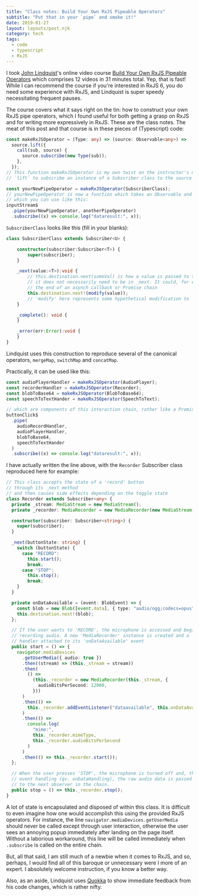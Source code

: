 ```yaml
---
title: "Class notes: Build Your Own RxJS Pipeable Operators"
subtitle: "Put that in your `pipe` and smoke it!"
date: 2019-01-27
layout: layouts/post.njk
category: tech
tags:
  - code
  - typescript
  - RxJS
---
```


I took [John Lindquist](https://egghead.io/instructors/john-lindquist)'s online video course [Build Your Own RxJS Pipeable Operators](https://egghead.io/courses/build-your-own-rxjs-pipeable-operators) which comprises 12 videos in 31 minutes total. Yep, that is fast! While I can recommend the course if you're interested in RxJS 6, you do need some experience with RxJS, and Lindquist is super speedy necessitating frequent pauses.

The course covers what it says right on the tin: how to construct your own RxJS pipe operators, which I found useful for both getting a grasp on RxJS and for writing more expressively in RxJS. These are the class notes. The meat of this post and that course is in these pieces of (Typescript) code:

```typescript
const makeRxJSOperator = (Type: any) => (source: Observable<any>) =>
  source.lift({
    call(sub, source) {
      source.subscribe(new Type(sub));
    },
  });
// This function makeRxJSOperator is my own twist on the instructor's main trick, which is to use
// `lift` to subscribe an instance of a Subscriber class to the source Observable

const yourNewPipeOperator = makeRxJSOperator(SubscriberClass);
// yourNewPipeOperator is now a function which takes an Observable and returns another Observable
// which you can use like this:
inputStream$
  .pipe(yourNewPipeOperator, anotherPipeOperator)
  .subscribe((x) => console.log("dataresult:", x));
```

`SubscriberClass` looks like this (fill in your blanks):

```typescript
class SubscriberClass extends Subscriber<U> {

    constructor(subscriber:Subscriber<T>) {
        super(subscriber);
    }

    _next(value:<T>):void {
        // this.destination.next(someVal) is how a value is passed to the next pipe operator
        // it does not necessarily need to be in _next. It could, for example, be in
        // the end of an asynch callback or Promise chain
        this.destination.next!(modify(value));
        // 'modify' here represents some hypothetical modification to 'value', if any
    }

    _complete(): void {
    }

    _error(err:Error):void {
    }
}
```

Lindquist uses this construction to reproduce several of the canonical operators, `mergeMap`, `switchMap` and `concatMap`.

Practically, it can be used like this:

```typescript
const audioPlayerHandler = makeRxJSOperator(AudioPlayer);
const recorderHandler = makeRxJSOperator(Recorder);
const blobToBase64 = makeRxJSOperator(BlobToBase64);
const speechToTextHander = makeRxJSOperator(SpeechToText);

// which are components of this interaction chain, rather like a Promise chain:
buttonClick$
  .pipe(
    audioRecordHandler,
    audioPlayerHandler,
    blobToBase64,
    speechToTextHander
  )
  .subscribe((x) => console.log("dataresult:", x));
```

I have actually written the line above, with the `Recorder` Subscriber class reproduced here for example:

```typescript
// This class accepts the state of a 'record' button
// through its _next method
// and then causes side effects depending on the toggle state
class Recorder extends Subscriber<any> {
  private _stream: MediaStream = new MediaStream();
  private _recorder: MediaRecorder = new MediaRecorder(new MediaStream());

  constructor(subscriber: Subscriber<string>) {
    super(subscriber);
  }

  _next(buttonState: string) {
    switch (buttonState) {
      case "RECORD":
        this.start();
        break;
      case "STOP":
        this.stop();
        break;
    }
  }

  private onDataAvailable = (event: BlobEvent) => {
    const blob = new Blob([event.data], { type: "audio/ogg;codecs=opus" });
    this.destination.next!(blob);
  };

  // If the user wants to 'RECORD', the microphone is accessed and begins
  // recording audio. A new 'MediaRecorder' instance is created and a
  // handler attached to its 'onDataAvailable' event
  public start = () => {
    navigator.mediaDevices
      .getUserMedia({ audio: true })
      .then((stream) => (this._stream = stream))
      .then(
        () =>
          (this._recorder = new MediaRecorder(this._stream, {
            audioBitsPerSecond: 12000,
          }))
      )
      .then(() =>
        this._recorder.addEventListener("dataavailable", this.onDataAvailable)
      )
      .then(() =>
        console.log(
          "mime:",
          this._recorder.mimeType,
          this._recorder.audioBitsPerSecond
        )
      )
      .then(() => this._recorder.start());
  };

  // When the user presses 'STOP', the microphone is turned off and, through
  // event handling (qv. onDataHandling), the raw audio data is passed
  // to the next observer in the chain.
  public stop = () => this._recorder.stop();
}
```

A lot of state is encapsulated and disposed of within this class. It is difficult to even imagine how one would accomplish this using the provided RxJS operators. For instance, the line `navigator.mediaDevices.getUserMedia` should never be called except through user interaction, otherwise the user sees an annoying popup immediately after landing on the page itself. Without a laborious workaround, this line will be called immediately when `.subscribe` is called on the entire chain.

But, all that said, I am still much of a newbie when it comes to RxJS, and so, perhaps, I would find all of this baroque or unnecessary were I more of an expert. I absolutely welcome instruction, if you know a better way.

Also, as an aside, Lindquist uses [Quokka](https://quokkajs.com/) to show immediate feedback from his code changes, which is rather nifty.
